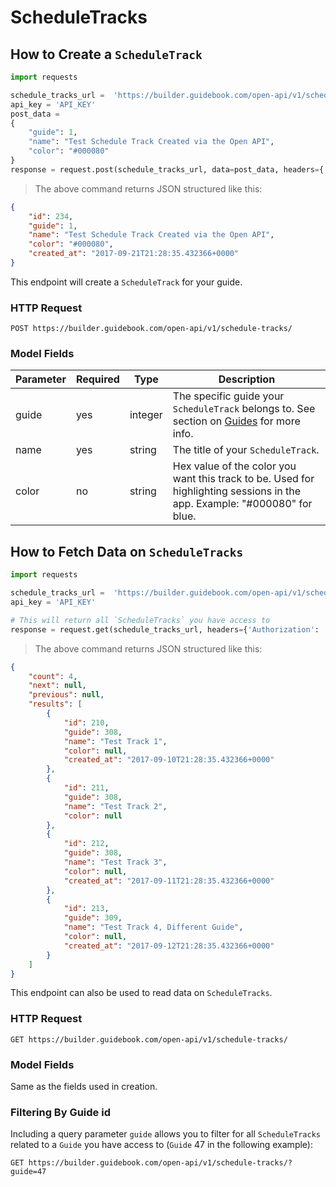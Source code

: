 # ScheduleTracks

## How to Create a `ScheduleTrack`


```python
import requests

schedule_tracks_url =  'https://builder.guidebook.com/open-api/v1/schedule-tracks/'
api_key = 'API_KEY'
post_data =
{
	"guide": 1,
	"name": "Test Schedule Track Created via the Open API",
	"color": "#000080"
}
response = request.post(schedule_tracks_url, data=post_data, headers={'Authorization': 'JWT ' + api_key})

```

> The above command returns JSON structured like this:

```json
{
	"id": 234,
	"guide": 1,
	"name": "Test Schedule Track Created via the Open API",
	"color": "#000080",
	"created_at": "2017-09-21T21:28:35.432366+0000"
}


```


This endpoint will create a `ScheduleTrack` for your guide.

### HTTP Request

`POST https://builder.guidebook.com/open-api/v1/schedule-tracks/`

### Model Fields

Parameter       | Required  | Type    | Description
---------       | --------  | ------- | -----------
guide           | yes | integer  | The specific guide your `ScheduleTrack` belongs to.  See section on [Guides](#guides) for more info.
name            | yes | string   | The title of your `ScheduleTrack`.
color           | no  | string   | Hex value of the color you want this track to be. Used for highlighting sessions in the app. Example: "#000080" for blue.


## How to Fetch Data on `ScheduleTracks`


```python
import requests

schedule_tracks_url =  'https://builder.guidebook.com/open-api/v1/schedule-tracks/'
api_key = 'API_KEY'

# This will return all `ScheduleTracks` you have access to
response = request.get(schedule_tracks_url, headers={'Authorization': 'JWT ' + api_key})
```

> The above command returns JSON structured like this:

```json
{
	"count": 4,
	"next": null,
	"previous": null,
	"results": [
		{
			"id": 210,
			"guide": 308,
			"name": "Test Track 1",
			"color": null,
			"created_at": "2017-09-10T21:28:35.432366+0000"
		},
		{
			"id": 211,
			"guide": 308,
			"name": "Test Track 2",
			"color": null
		},
		{
			"id": 212,
			"guide": 308,
			"name": "Test Track 3",
			"color": null,
			"created_at": "2017-09-11T21:28:35.432366+0000"
		},
		{
			"id": 213,
			"guide": 309,
			"name": "Test Track 4, Different Guide",
			"color": null,
			"created_at": "2017-09-12T21:28:35.432366+0000"
		}
	]
}

```


This endpoint can also be used to read data on `ScheduleTracks`.

### HTTP Request

`GET https://builder.guidebook.com/open-api/v1/schedule-tracks/`

### Model Fields

Same as the fields used in creation.

### Filtering By Guide id

Including a query parameter `guide` allows you to filter for all `ScheduleTracks` related to a `Guide` you have access to (`Guide` 47 in the following example):

`GET https://builder.guidebook.com/open-api/v1/schedule-tracks/?guide=47`
